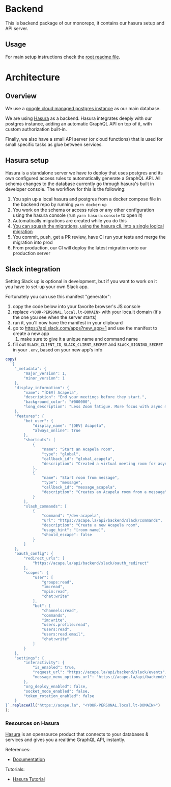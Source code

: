 # Backend

This is backend package of our monorepo, it contains our hasura setup and API server.

## Usage

For main setup instructions check the [root readme file](../README.md).

# Architecture

## Overview

We use a [google cloud managed postgres instance](https://cloud.google.com/sql/docs/postgres) as our main database.

We are using [Hasura](https://hasura.io) as a backend. Hasura integrates deeply with our postgres instance, adding an automatic GraphQL API on top of it, with custom authorization built-in.

Finally, we also have a small API server (or cloud functions) that is used for small specific tasks as glue between services.

## Hasura setup

Hasura is a standalone server we have to deploy that uses postgres and its own configured access rules to automatically generate a GraphQL API. All schema changes to the database currently go through hasura's built in developer console. The workflow for this is the following:

1. You spin up a local hasura and postgres from a docker compose file in the backend repo by running `yarn docker:up`
2. You work on the schema or access rules or any other configuration using the hasura console (run `yarn hasura:console` to open it)
3. Automatically migrations are created while you do this
4. [You can squash the migrations, using the hasura cli, into a single logical migration](https://hasura.io/docs/latest/graphql/core/hasura-cli/hasura_migrate_squash.html)
5. You commit, push, get a PR review, have CI run your tests and merge the migration into prod
6. From production, our CI will deploy the latest migration onto our production server

## Slack integration

Setting Slack up is optional in development, but if you want to work on it you have to set-up your own Slack app.

Fortunately you can use this manifest "generator":

1. copy the code below into your favorite browser's JS console
2. replace `<YOUR-PERSONAL.local.lt-DOMAIN>` with your loca.lt domain (it's the one you see when the server starts)
3. run it, you'll now have the manifest in your clipboard
4. go to https://api.slack.com/apps?new_app=1 and use the manifest to create a new app
   1. make sure to give it a unique name and command name
5. fill out `SLACK_CLIENT_ID`, `SLACK_CLIENT_SECRET` and `SLACK_SIGNING_SECRET` in your `.env`, based on your new app's info

```javascript
copy(
  `{
    "_metadata": {
        "major_version": 1,
        "minor_version": 1
    },
    "display_information": {
        "name": "[DEV] Acapela",
        "description": "End your meetings before they start.",
        "background_color": "#000000",
        "long_description": "Less Zoom fatigue. More focus with async meetings. Acapela is the next generation collaboration platform for remote and hybrid teams. Contribute to meetings when it suits you using next level video, text or voice messaging."
    },
    "features": {
        "bot_user": {
            "display_name": "[DEV] Acapela",
            "always_online": true
        },
        "shortcuts": [
            {
                "name": "Start an Acapela room",
                "type": "global",
                "callback_id": "global_acapela",
                "description": "Created a virtual meeting room for async discussion"
            },
            {
                "name": "Start room from message",
                "type": "message",
                "callback_id": "message_acapela",
                "description": "Creates an Acapela room from a message"
            }
        ],
        "slash_commands": [
            {
                "command": "/dev-acapela",
                "url": "https://acape.la/api/backend/slack/commands",
                "description": "Create a new Acapela room",
                "usage_hint": "[room name]",
                "should_escape": false
            }
        ]
    },
    "oauth_config": {
        "redirect_urls": [
            "https://acape.la/api/backend/slack/oauth_redirect"
        ],
        "scopes": {
            "user": [
                "groups:read",
                "im:read",
                "mpim:read",
                "chat:write"
            ],
            "bot": [
                "channels:read",
                "commands",
                "im:write",
                "users.profile:read",
                "users:read",
                "users:read.email",
                "chat:write"
            ]
        }
    },
    "settings": {
        "interactivity": {
            "is_enabled": true,
            "request_url": "https://acape.la/api/backend/slack/events",
            "message_menu_options_url": "https://acape.la/api/backend/slack/options"
        },
        "org_deploy_enabled": false,
        "socket_mode_enabled": false,
        "token_rotation_enabled": false
    }
}`.replaceAll("https://acape.la", "<YOUR-PERSONAL.local.lt-DOMAIN>")
);
```

### Resources on Hasura

[Hasura](https://hasura.io/) is an opensource product that connects to your databases & services and gives you a realtime GraphQL API, instantly.

References:

- [Documentation](https://hasura.io/docs/1.0/graphql/core/index.html)

Tutorials:

- [Hasura Tutorial](https://hasura.io/learn/)
